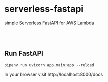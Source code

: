 # serverless-fastapi
simple Serverless FastAPI for AWS Lambda

<br/><br/>

## Run FastAPI
```
pipenv run uvicorn app.main:app --reload
```

In your browser visit http://localhost:8000/docs

<br/><br/>
